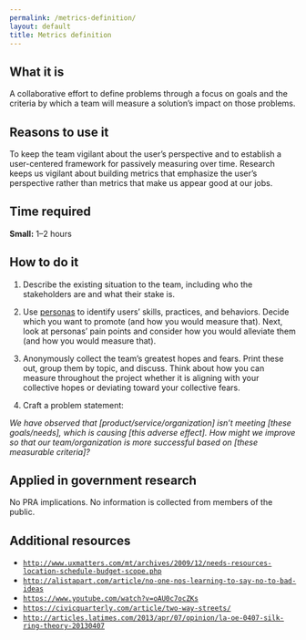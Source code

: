 ```yaml
---
permalink: /metrics-definition/
layout: default
title: Metrics definition
---
```


## What it is

A collaborative effort to define problems through a focus on goals and the criteria by which a team will measure a solution’s impact on those problems.

## Reasons to use it

To keep the team vigilant about the user’s perspective and to establish a user-centered framework for passively measuring over time. Research keeps us vigilant about building metrics that emphasize the user’s perspective rather than metrics that make us appear good at our jobs.

## Time required

**Small:** 1–2 hours

## How to do it

1. Describe the existing situation to the team, including who the stakeholders are and what their stake is.

2. Use [personas](../personas/) to identify users’ skills, practices, and behaviors. Decide which you want to promote (and how you would measure that). Next, look at personas’ pain points and consider how you would alleviate them (and how you would measure that).

3. Anonymously collect the team’s greatest hopes and fears. Print these out, group them by topic, and discuss. Think about how you can measure throughout the project whether it is aligning with your collective hopes or deviating toward your collective fears.

4. Craft a problem statement:

  *We have observed that [product/service/organization] isn’t meeting [these goals/needs], which is causing [this adverse effect]. How might we improve so that our team/organization is more successful based on [these measurable criteria]?*

## Applied in government research

No PRA implications. No information is collected from members of the public.

## Additional resources

- [`http://www.uxmatters.com/mt/archives/2009/12/needs-resources-location-schedule-budget-scope.php`](http://www.uxmatters.com/mt/archives/2009/12/needs-resources-location-schedule-budget-scope.php)
- [`http://alistapart.com/article/no-one-nos-learning-to-say-no-to-bad-ideas`](http://alistapart.com/article/no-one-nos-learning-to-say-no-to-bad-ideas)
- [`https://www.youtube.com/watch?v=oAU0c7ocZKs`](https://www.youtube.com/watch?v=oAU0c7ocZKs)
- [`https://civicquarterly.com/article/two-way-streets/`](https://civicquarterly.com/article/two-way-streets/)
- [`http://articles.latimes.com/2013/apr/07/opinion/la-oe-0407-silk-ring-theory-20130407`](http://articles.latimes.com/2013/apr/07/opinion/la-oe-0407-silk-ring-theory-20130407)
